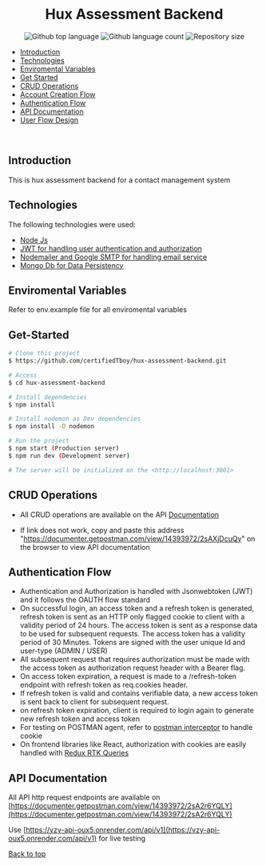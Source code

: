 <div align="center" id="top"> 
 
  &#xa0;

</div>

<h1 align="center">Hux Assessment Backend</h1>

<p align="center">
  <img alt="Github top language" src="https://img.shields.io/github/languages/top/certifiedTboy/hux-assessment-backend?color=56BEB8">

  <img alt="Github language count" src="https://img.shields.io/github/languages/count/certifiedTboy/hux-assessment-backend?color=56BEB8">

  <img alt="Repository size" src="https://img.shields.io/github/repo-size/certifiedTboy/hux-assessment-backend?color=56BEB8">

</p>

- [Introduction](#Introduction)
- [Technologies](#Technologies)
- [Enviromental Variables](#Enviromental-Variables)
- [Get Started](#Get-Started)
- [CRUD Operations](#Crud-Operations)
- [Account Creation Flow](#Account-Creation-Flow)
- [Authentication Flow](#Authentication-Handling)
- [API Documentation](#API-Documentation)
- [User Flow Design](#Userflow-Design)

<br>

## Introduction

This is hux assessment backend for a contact management system

## Technologies

The following technologies were used:

- [Node Js](#Node)
- [JWT for handling user authentication and authorization](#JWT)
- [Nodemailer and Google SMTP for handling email service](#)
- [Mongo Db for Data Persistency](#)

## Enviromental Variables

Refer to env.example file for all enviromental variables

## Get-Started

```bash
# Clone this project
$ https://github.com/certifiedTboy/hux-assessment-backend.git

# Access
$ cd hux-assessment-backend

# Install dependencies
$ npm install

# Install nodemon as Dev dependencies
$ npm install -D nodemon

# Run the project
$ npm start (Production server)
$ npm run dev (Development server)

# The server will be initialized on the <http://localhost:3001>
```

## CRUD Operations

- All CRUD operations are available on the API [Documentation](https://documenter.getpostman.com/view/14393972/2sAXjDcuQy)

- If link does not work, copy and paste this address "https://documenter.getpostman.com/view/14393972/2sAXjDcuQy" on the browser to view API documentation

## Authentication Flow

- Authentication and Authorization is handled with Jsonwebtoken (JWT) and it follows the OAUTH flow standard
- On successful login, an access token and a refresh token is generated, refresh token is sent as an HTTP only flagged cookie to client with a validity period of 24 hours. The access token is sent as a response data to be used for subsequent requests. The access token has a validity period of 30 Minutes. Tokens are signed with the user unique Id and user-type (ADMIN / USER)
- All subsequent request that requires authorization must be made with the access token as authorization request header with a Bearer flag.
- On access token expiration, a request is made to a /refresh-token endpoint with refresh token as req.cookies header.
- If refresh token is valid and contains verifiable data, a new access token is sent back to client for subsequent request.
- on refresh token expiration, client is required to login again to generate new refresh token and access token
- For testing on POSTMAN agent, refer to [postman interceptor](https://learning.postman.com/docs/sending-requests/cookies/#:~:text=Postman%20can%20capture%20cookies%20for,with%20the%20Postman%20cookie%20jar.) to handle cookie
- On frontend libraries like React, authorization with cookies are easily handled with [Redux RTK Queries](https://redux-toolkit.js.org/tutorials/rtk-query)

## API Documentation

All API http request endpoints are available on [https://documenter.getpostman.com/view/14393972/2sA2r6YQLY](https://documenter.getpostman.com/view/14393972/2sA2r6YQLY)

Use [https://vzy-api-oux5.onrender.com/api/v1](https://vzy-api-oux5.onrender.com/api/v1) for live testing

<a href="#top">Back to top</a>
